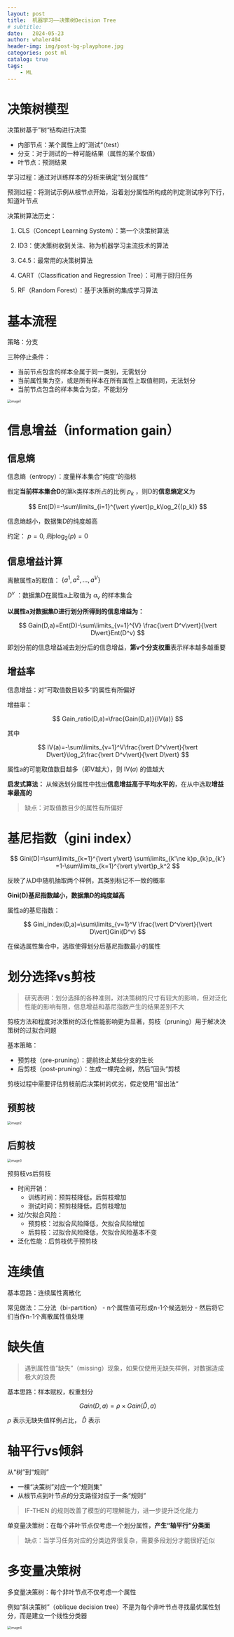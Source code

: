 ```yaml
---
layout: post
title:  机器学习——决策树Decision Tree
# subtitle: 
date:   2024-05-23
author: whaler404
header-img: img/post-bg-playphone.jpg
categories: post ml
catalog: true
tags:
    - ML
---
```


# 决策树模型

决策树基于”树“结构进行决策
- 内部节点：某个属性上的”测试“（test）
- 分支：对于测试的一种可能结果（属性的某个取值）
- 叶节点：预测结果

学习过程：通过对训练样本的分析来确定”划分属性“

预测过程：将测试示例从根节点开始，沿着划分属性所构成的判定测试序列下行，知道叶节点

决策树算法历史：

1. CLS（Concept Learning System）：第一个决策树算法

2. ID3：使决策树收到关注、称为机器学习主流技术的算法

4. C4.5：最常用的决策树算法

5. CART（Classification and Regression Tree）：可用于回归任务

6. RF（Random Forest）：基于决策树的集成学习算法

# 基本流程

策略：分支

三种停止条件：
- 当前节点包含的样本全属于同一类别，无需划分
- 当前属性集为空，或是所有样本在所有属性上取值相同，无法划分
- 当前节点包含的样本集合为空，不能划分

<img src="/assets/images/机器学习DecisionTree.assets/image1.png" alt="image1" style="zoom:50%;">

# 信息增益（information gain）

## 信息熵

信息熵（entropy）：度量样本集合”纯度“的指标

假定**当前样本集合D**的第k类样本所占的比例 $p_k$ ，则D的**信息熵定义**为

$$
Ent(D)=-\sum\limits_{i=1}^{\vert y\vert}p_k\log_2{(p_k)}
$$

信息熵越小，数据集D的纯度越高

约定： $p=0,则p\log_2(p)=0$

## 信息增益计算

离散属性a的取值： $\{a^1,a^2,...,a^V\}$

$D^v$ ：数据集D在属性a上取值为 $a_v$ 的样本集合

**以属性a对数据集D进行划分所得到的信息增益为：**

$$
Gain(D,a)=Ent(D)-\sum\limits_{v=1}^{V}
\frac{\vert D^v\vert}{\vert D\vert}Ent(D^v)
$$

即划分前的信息增益减去划分后的信息增益，**第v个分支权重**表示样本越多越重要

## 增益率

信息增益：对”可取值数目较多“的属性有所偏好

增益率：

$$
Gain_ratio(D,a)=\frac{Gain(D,a)}{Ⅳ(a)}
$$

其中

$$
Ⅳ(a)=-\sum\limits_{v=1}^V\frac{\vert D^v\vert}{\vert D\vert}\log_2\frac{\vert D^v\vert}{\vert D\vert}
$$

属性a的可能取值数目越多（即V越大），则 $Ⅳ(a)$ 的值越大

**启发式算法：** 从候选划分属性中找出**信息增益高于平均水平的**，在从中选取**增益率最高的**

> 缺点：对取值数目少的属性有所偏好

# 基尼指数（gini index）

$$
Gini(D)=\sum\limits_{k=1}^{\vert y\vert}
\sum\limits_{k'\ne k}p_{k}p_{k'}
=1-\sum\limits_{k=1}^{\vert y\vert}p_k^2
$$

反映了从D中随机抽取两个样例，其类别标记不一致的概率

**Gini(D)基尼指数越小，数据集D的纯度越高**

属性a的基尼指数：

$$
Gini_index(D,a)=\sum\limits_{v=1}^V
\frac{\vert D^v\vert}{\vert D\vert}Gini(D^v)
$$

在侯选属性集合中，选取使得划分后基尼指数最小的属性

# 划分选择vs剪枝

> 研究表明：划分选择的各种准则，对决策树的尺寸有较大的影响，但对泛化性能的影响有限，信息增益和基尼指数产生的结果差别不大

剪枝方法和程度对决策树的泛化性能影响更为显著，剪枝（pruning）用于解决决策树的过拟合问题

基本策略：
- 预剪枝（pre-pruning）：提前终止某些分支的生长
- 后剪枝（post-pruning）：生成一棵完全树，然后”回头“剪枝

剪枝过程中需要评估剪枝前后决策树的优劣，假定使用”留出法“

## 预剪枝

<img src="/assets/images/机器学习DecisionTree.assets/image2.png" alt="image2" style="zoom:50%;">

## 后剪枝

<img src="/assets/images/机器学习DecisionTree.assets/image3.png" alt="image3" style="zoom:50%;">

预剪枝vs后剪枝
- 时间开销：
    - 训练时间：预剪枝降低，后剪枝增加
    - 测试时间：预剪枝降低，后剪枝增加
- 过/欠拟合风险：
    - 预剪枝：过拟合风险降低，欠拟合风险增加
    - 后剪枝：过拟合风险降低，欠拟合风险基本不变
- 泛化性能：后剪枝优于预剪枝

# 连续值

基本思路：连续属性离散化

常见做法：二分法（bi-partition）
    - n个属性值可形成n-1个候选划分
    - 然后将它们当作n-1个离散属性值处理

# 缺失值

> 遇到属性值”缺失”（missing）现象，如果仅使用无缺失样例，对数据造成极大的浪费

基本思路：样本赋权，权重划分

$$
Gain(D,a)=\rho \times Gain(\hat{D},a)
$$

$\rho$ 表示无缺失值样例占比， $\hat{D}$ 表示

# 轴平行vs倾斜

从“树”到“规则”
- 一棵“决策树”对应一个“规则集”
- 从根节点到叶节点的分支路径对应于一条“规则”

> IF-THEN 的规则改善了模型的可理解能力，进一步提升泛化能力

单变量决策树：在每个非叶节点仅考虑一个划分属性，**产生“轴平行”分类面**

> 缺点：当学习任务对应的分类边界很复杂，需要多段划分才能很好近似

# 多变量决策树

多变量决策树：每个非叶节点不仅考虑一个属性

例如“斜决策树”（oblique decision tree）不是为每个非叶节点寻找最优属性划分，而是建立一个线性分类器

<img src="/assets/images/机器学习DecisionTree.assets/image4.png" alt="image4" style="zoom:50%;">
